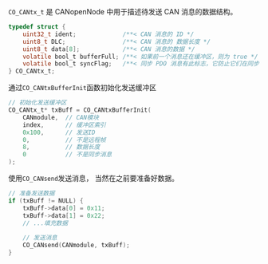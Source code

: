 `CO_CANtx_t` 是 CANopenNode 中用于描述待发送 CAN 消息的数据结构。

```c
typedef struct {
    uint32_t ident;             /**< CAN 消息的 ID */
    uint8_t DLC;                /**< CAN 消息的 数据长度 */
    uint8_t data[8];            /**< CAN 消息的数据 */
    volatile bool_t bufferFull; /**< 如果前一个消息还在缓冲区，则为 true */
    volatile bool_t syncFlag;   /**< 同步 PDO 消息有此标志，它防止它们在同步窗口之外发送 */
} CO_CANtx_t;
```

通过`CO_CANtxBufferInit`函数初始化发送缓冲区

```c
// 初始化发送缓冲区
CO_CANtx_t* txBuff = CO_CANtxBufferInit(
    CANmodule,  // CAN模块
    index,      // 缓冲区索引
    0x100,      // 发送ID
    0,          // 不是远程帧
    8,          // 数据长度
    0           // 不是同步消息
);
```

使用`CO_CANsend`发送消息， 当然在之前要准备好数据。

```c
// 准备发送数据
if (txBuff != NULL) {
    txBuff->data[0] = 0x11;
    txBuff->data[1] = 0x22;
    // ...填充数据
    
    // 发送消息
    CO_CANsend(CANmodule, txBuff);
}
```
